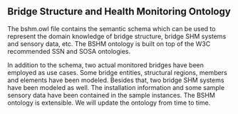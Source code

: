 ## Bridge Structure and Health Monitoring Ontology  

  The bshm.owl file contains the semantic schema which can be used to represent the domain knowledge of bridge structure, bridge SHM systems and sensory data, etc. The BSHM ontology is built on top of the W3C recommended SSN and SOSA ontologies.  

  In addition to the schema, two actual monitored bridges have been employed as use cases. Some bridge entities, structural regions, members and elements have been modeled. Besides that, two bridge SHM systems have been modeled as well. The installation information and some sample sensory data have been contained in the sample instances.
The BSHM ontology is extensible. We will update the ontology from time to time. 
